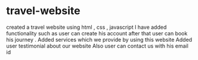 # travel-website
created a travel website using html , css , javascript
I have added functionality such as user can create his account after that user can book his journey .
Added services which we provide by using this website 
Added user testimonial about our website 
Also user can contact us with his email id 

